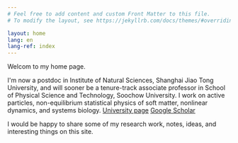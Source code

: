 ```yaml
---
# Feel free to add content and custom Front Matter to this file.
# To modify the layout, see https://jekyllrb.com/docs/themes/#overriding-theme-defaults

layout: home
lang: en
lang-ref: index
---
```


Welcom to my home page.

I'm now a postdoc in Institute of Natural Sciences, Shanghai Jiao Tong University, and will sooner be a tenure-track associate professor in School of Physical Science and Technology, Soochow University. I work on active particles, non-equilibrium statistical physics of soft matter, nonlinear dynamics, and systems biology. [University page](https://ins.sjtu.edu.cn/postdoc/zhaoyongfeng) [Google Scholar](https://scholar.google.com/citations?hl=zh-CN&user=uZGde7gAAAAJ)

I would be happy to share some of my research work, notes, ideas, and interesting things on this site.
  